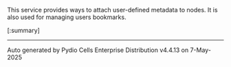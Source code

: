 






This service provides ways to attach user-defined metadata to nodes. It is also used for managing users bookmarks.

[:summary]

---
Auto generated by Pydio Cells Enterprise Distribution v4.4.13 on 7-May-2025
